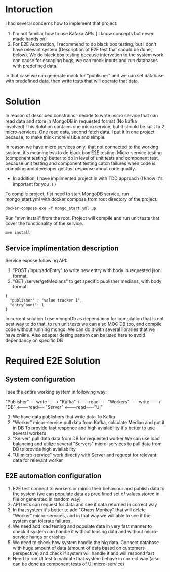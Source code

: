 # Intoruction
I had several concerns how to implement that project:

1) I'm not familiar how to use Kafaka APIs ( I know concepts but never made hands on)
1) For E2E Automation, I recommend to do black box testing, but I don't have relevant system (Description of E2E test that should be done, below). We do black box testing because intervetion to the system work can cause for escaping bugs,  we can mock inputs and run databases with predefined data.

In that case we can generate mock for "publisher" and we can set database with predefined data, then write tests that will operate that data.

# Solution
In reason of described constrains I decide to write micro service that can read data and store in MongoDB in requested format (No kafka involved).This Solution contains one micro service, but it should be split to 2 micro-services. One read data, second fetch data. I put it in one project because, to make think more visible and simple. 

In reason we have micro services only, that not connected to the working system, it's meaningless to do black box E2E testing. Micro-service testing (component testing) better to do in level of unit tests and component test, because unit testing and component testing catch failures when code is compiling and developer get fast response about code quality. 

* In addition, I have implimented project in with TDD approach (I know it's important for you :) )

To compile project, fist need to start MongoDB service, run mongo_start.yml with docker compose from root directory of the project. 
```
docker-compose.exe -f mongo_start.yml up
```

Run "mvn install" from the root. Project  will compile and run unit tests that cover the functionality of the service.
```
mvn install
```

## Service implimentation description
Service expose following API:
1) "POST /input/addEntry" to write new entry with body in requested json format.
2) "GET /server/getMedians" to get specific publisher medians, with body format: 
```
{
  "publisher" : "value tracker 1",
  "entryCount": 1
}
```
In current solution I use mongoDb as dependancy for compilation that is not best way to do that, to run unit tests we can also MOC DB too, and compile code without running mongo. We can do it with several libraries that we have online. Also adapter desing pattern can be used here to avoid dependancy on specific DB

 

# Required E2E Solution
## System configuration
I see the entire working system in following way:

"Publisher" ---write---> "Kafka" <---read---- "Workers"  ----write---> "DB" <---read--- "Server" <---read----"UI"

1) We have data publishers that write data To Kafka 
1) "Worker" micor-service pull data from Kafka, calculate Median and put it in DB
   To provide fast responce and high avialability it's better to use several workers 
1) "Server" pull data data from DB for requested worker
   We can use load balancing and utilize several "Servers" micro-services to pull data from DB to provide high avialiability
1) "UI micro-service" work directly with Server and request for relevant data for relevant worker
   

## E2E automation configuration
1) E2E test connect to workers or mimic their behaviour and publish data to the system (we can populate data as predifined set of values stored in file or generated in random way)
1) API tests can request for data and see if data returned in correct way
1) In that system it's  better to add "Chaos Monkey" that will delete "Worker" micro-services, and in that way we will able to see if the system can tolerate failures.
1) We need add load testing and populate data in very fast manner to check if system can handle it without loosing data and without micro-service hangs or crashes
1) We need to check how system handle the big data. Connect database with huge amount of data (amount of data based on customers perspective) and check if system will handle it and will respond fast
1) Need to run UI test to validate that system behave in correct way (also can be done as component tests of UI micro-service)


